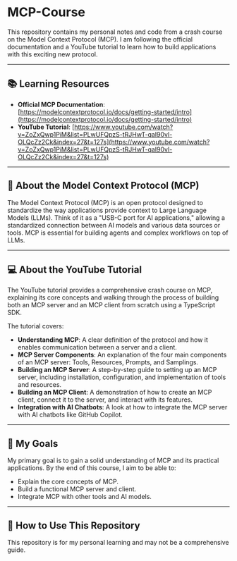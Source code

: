 # MCP-Course

This repository contains my personal notes and code from a crash course on the Model Context Protocol (MCP). I am following the official documentation and a YouTube tutorial to learn how to build applications with this exciting new protocol.

---

## 📚 Learning Resources

- **Official MCP Documentation**: [https://modelcontextprotocol.io/docs/getting-started/intro](https://modelcontextprotocol.io/docs/getting-started/intro)
- **YouTube Tutorial**: [https://www.youtube.com/watch?v=ZoZxQwp1PiM&list=PLwUFQpzS-tRJHwT-qaI90vl-OLQcZz2Ck&index=27&t=127s](https://www.youtube.com/watch?v=ZoZxQwp1PiM&list=PLwUFQpzS-tRJHwT-qaI90vl-OLQcZz2Ck&index=27&t=127s)

---

## 📝 About the Model Context Protocol (MCP)

The Model Context Protocol (MCP) is an open protocol designed to standardize the way applications provide context to Large Language Models (LLMs). Think of it as a "USB-C port for AI applications," allowing a standardized connection between AI models and various data sources or tools. MCP is essential for building agents and complex workflows on top of LLMs.

---

## 💻 About the YouTube Tutorial

The YouTube tutorial provides a comprehensive crash course on MCP, explaining its core concepts and walking through the process of building both an MCP server and an MCP client from scratch using a TypeScript SDK.

The tutorial covers:

- **Understanding MCP**: A clear definition of the protocol and how it enables communication between a server and a client.
- **MCP Server Components**: An explanation of the four main components of an MCP server: Tools, Resources, Prompts, and Samplings.
- **Building an MCP Server**: A step-by-step guide to setting up an MCP server, including installation, configuration, and implementation of tools and resources.
- **Building an MCP Client**: A demonstration of how to create an MCP client, connect it to the server, and interact with its features.
- **Integration with AI Chatbots**: A look at how to integrate the MCP server with AI chatbots like GitHub Copilot.

---

## 🎯 My Goals

My primary goal is to gain a solid understanding of MCP and its practical applications. By the end of this course, I aim to be able to:

- Explain the core concepts of MCP.
- Build a functional MCP server and client.
- Integrate MCP with other tools and AI models.

---

## 🚀 How to Use This Repository

This repository is for my personal learning and may not be a comprehensive guide. 
